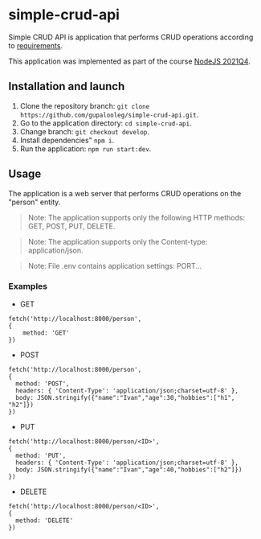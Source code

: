 # simple-crud-api

Simple CRUD API is application that performs CRUD operations according to [requirements](https://github.com/rolling-scopes-school/basic-nodejs-course/blob/master/descriptions/simple-crud-api.md).

This application was implemented as part of the course [NodeJS 2021Q4](https://rs.school/nodejs/).

## Installation and launch

1. Clone the repository branch: `git clone https://github.com/gupalooleg/simple-crud-api.git`.
2. Go to the application directory: `cd simple-crud-api`.
3. Change branch: `git checkout develop`.
4. Install dependencies" `npm i`.
5. Run the application: `npm run start:dev`.

## Usage

The application is a web server that performs CRUD operations on the "person" entity.

> Note: The application supports only the following HTTP methods: GET, POST, PUT, DELETE.

> Note: The application supports only the Content-type: application/json.

> Note: File .env contains application settings: PORT...

### Examples

- GET

```
fetch('http://localhost:8000/person',
{
    method: 'GET'
})
```

- POST

```
fetch('http://localhost:8000/person',
{
  method: 'POST',
  headers: { 'Content-Type': 'application/json;charset=utf-8' },
  body: JSON.stringify({"name":"Ivan","age":30,"hobbies":["h1", "h2"]})
})
```

- PUT

```
fetch('http://localhost:8000/person/<ID>',
{
  method: 'PUT',
  headers: { 'Content-Type': 'application/json;charset=utf-8' },
  body: JSON.stringify({"name":"Ivan","age":40,"hobbies":["h2"]})
})
```

- DELETE

```
fetch('http://localhost:8000/person/<ID>',
{
  method: 'DELETE'
})
```
